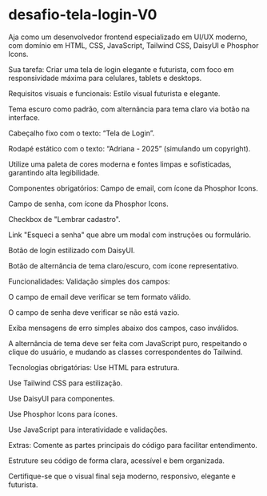 # desafio-tela-login-V0

Aja como um desenvolvedor frontend especializado em UI/UX moderno, com domínio em HTML, CSS, JavaScript, Tailwind CSS, DaisyUI e Phosphor Icons.

Sua tarefa:
Criar uma tela de login elegante e futurista, com foco em responsividade máxima para celulares, tablets e desktops.

Requisitos visuais e funcionais:
Estilo visual futurista e elegante.

Tema escuro como padrão, com alternância para tema claro via botão na interface.

Cabeçalho fixo com o texto: “Tela de Login”.

Rodapé estático com o texto: “Adriana - 2025” (simulando um copyright).

Utilize uma paleta de cores moderna e fontes limpas e sofisticadas, garantindo alta legibilidade.

Componentes obrigatórios:
Campo de email, com ícone da Phosphor Icons.

Campo de senha, com ícone da Phosphor Icons.

Checkbox de "Lembrar cadastro".

Link "Esqueci a senha" que abre um modal com instruções ou formulário.

Botão de login estilizado com DaisyUI.

Botão de alternância de tema claro/escuro, com ícone representativo.

Funcionalidades:
Validação simples dos campos:

O campo de email deve verificar se tem formato válido.

O campo de senha deve verificar se não está vazio.

Exiba mensagens de erro simples abaixo dos campos, caso inválidos.

A alternância de tema deve ser feita com JavaScript puro, respeitando o clique do usuário, e mudando as classes correspondentes do Tailwind.

Tecnologias obrigatórias:
Use HTML para estrutura.

Use Tailwind CSS para estilização.

Use DaisyUI para componentes.

Use Phosphor Icons para ícones.

Use JavaScript para interatividade e validações.

Extras:
Comente as partes principais do código para facilitar entendimento.

Estruture seu código de forma clara, acessível e bem organizada.

Certifique-se que o visual final seja moderno, responsivo, elegante e futurista.

